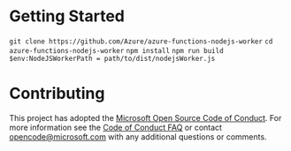 # Getting Started

`git clone https://github.com/Azure/azure-functions-nodejs-worker`
`cd azure-functions-nodejs-worker`
`npm install`
`npm run build`
`$env:NodeJSWorkerPath = path/to/dist/nodejsWorker.js`

# Contributing

This project has adopted the [Microsoft Open Source Code of Conduct](https://opensource.microsoft.com/codeofconduct/). For more information see the [Code of Conduct FAQ](https://opensource.microsoft.com/codeofconduct/faq/) or contact [opencode@microsoft.com](mailto:opencode@microsoft.com) with any additional questions or comments.
